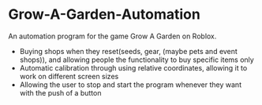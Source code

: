 # Grow-A-Garden-Automation

An automation program for the game Grow A Garden on Roblox.
- Buying shops when they reset(seeds, gear, (maybe pets and event shops)), and allowing people the functionality to buy specific items only
- Automatic calibration through using relative coordinates, allowing it to work on different screen sizes
- Allowing the user to stop and start the program whenever they want with the push of a button